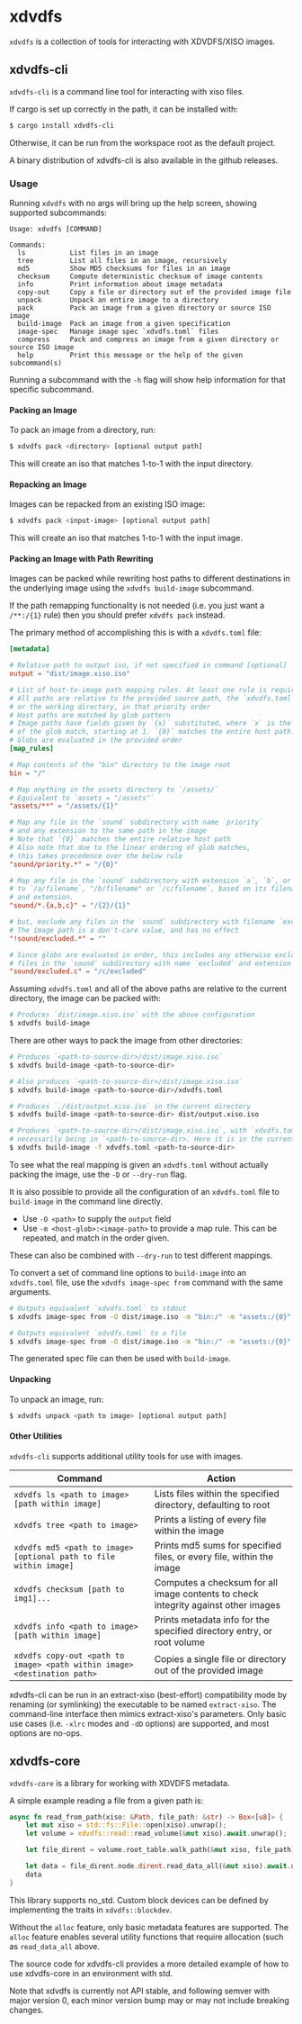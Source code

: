 # xdvdfs

`xdvdfs` is a collection of tools for interacting with XDVDFS/XISO images.

## xdvdfs-cli

`xdvdfs-cli` is a command line tool for interacting with xiso files.

If cargo is set up correctly in the path, it can be installed with:

```sh
$ cargo install xdvdfs-cli
```

Otherwise, it can be run from the workspace root as the default project.

A binary distribution of xdvdfs-cli is also available in the github releases.

### Usage

Running `xdvdfs` with no args will bring up the help screen, showing supported subcommands:

```
Usage: xdvdfs [COMMAND]

Commands:
  ls           List files in an image
  tree         List all files in an image, recursively
  md5          Show MD5 checksums for files in an image
  checksum     Compute deterministic checksum of image contents
  info         Print information about image metadata
  copy-out     Copy a file or directory out of the provided image file
  unpack       Unpack an entire image to a directory
  pack         Pack an image from a given directory or source ISO image
  build-image  Pack an image from a given specification
  image-spec   Manage image spec `xdvdfs.toml` files
  compress     Pack and compress an image from a given directory or source ISO image
  help         Print this message or the help of the given subcommand(s)
```

Running a subcommand with the `-h` flag will show help information for that specific subcommand.

#### Packing an Image

To pack an image from a directory, run:

```sh
$ xdvdfs pack <directory> [optional output path]
```

This will create an iso that matches 1-to-1 with the input directory.

#### Repacking an Image

Images can be repacked from an existing ISO image:

```sh
$ xdvdfs pack <input-image> [optional output path]
```

This will create an iso that matches 1-to-1 with the input image.

#### Packing an Image with Path Rewriting

Images can be packed while rewriting host paths to different destinations in the underlying image using the `xdvdfs build-image` subcommand.

If the path remapping functionality is not needed (i.e. you just want a `/**:/{1}` rule)
then you should prefer `xdvdfs pack` instead.

The primary method of accomplishing this is with a `xdvdfs.toml` file:

```toml
[metadata]

# Relative path to output iso, if not specified in command [optional]
output = "dist/image.xiso.iso"

# List of host-to-image path mapping rules. At least one rule is required.
# All paths are relative to the provided source path, the `xdvdfs.toml` file,
# or the working directory, in that priority order
# Host paths are matched by glob pattern
# Image paths have fields given by `{x}` substituted, where `x` is the index
# of the glob match, starting at 1. `{0}` matches the entire host path.
# Globs are evaluated in the provided order
[map_rules]

# Map contents of the "bin" directory to the image root
bin = "/"

# Map anything in the assets directory to `/assets/`
# Equivalent to `assets = "/assets"`
"assets/**" = "/assets/{1}"

# Map any file in the `sound` subdirectory with name `priority`
# and any extension to the same path in the image
# Note that `{0}` matches the entire relative host path
# Also note that due to the linear ordering of glob matches,
# this takes precedence over the below rule
"sound/priority.*" = "/{0}"

# Map any file in the `sound` subdirectory with extension `a`, `b`, or `c`,
# to `/a/filename`, "/b/filename" or `/c/filename`, based on its filename
# and extension.
"sound/*.{a,b,c}" = "/{2}/{1}"

# but, exclude any files in the `sound` subdirectory with filename `excluded`
# The image path is a don't-care value, and has no effect
"!sound/excluded.*" = ""

# Since globs are evaluated in order, this includes any otherwise excluded
# files in the `sound` subdirectory with name `excluded` and extension `c`
"sound/excluded.c" = "/c/excluded"
```

Assuming `xdvdfs.toml` and all of the above paths are relative to the current directory, the image can be packed with:

```sh
# Produces `dist/image.xiso.iso` with the above configuration
$ xdvdfs build-image
```

There are other ways to pack the image from other directories:

```sh
# Produces `<path-to-source-dir>/dist/image.xiso.iso`
$ xdvdfs build-image <path-to-source-dir>

# Also produces `<path-to-source-dir>/dist/image.xiso.iso`
$ xdvdfs build-image <path-to-source-dir>/xdvdfs.toml

# Produces `./dist/output.xiso.iso` in the current directory
$ xdvdfs build-image <path-to-source-dir> dist/output.xiso.iso

# Produces `<path-to-source-dir>/dist/image.xiso.iso`, with `xdvdfs.toml` not
# necessarily being in `<path-to-source-dir>. Here it is in the current directory
$ xdvdfs build-image -f xdvdfs.toml <path-to-source-dir>
```

To see what the real mapping is given an `xdvdfs.toml` without actually
packing the image, use the `-D` or `--dry-run` flag.

It is also possible to provide all the configuration of an `xdvdfs.toml` file
to `build-image` in the command line directly.

- Use `-O <path>` to supply the `output` field
- Use `-m <host-glob>:<image-path>` to provide a map rule. This can be repeated, and match in the order given.

These can also be combined with `--dry-run` to test different mappings.

To convert a set of command line options to `build-image` into an `xdvdfs.toml` file,
use the `xdvdfs image-spec from` command with the same arguments.

```sh
# Outputs equivalent `xdvdfs.toml` to stdout
$ xdvdfs image-spec from -O dist/image.iso -m "bin:/" -m "assets:/{0}"

# Outputs equivalent `xdvdfs.toml` to a file
$ xdvdfs image-spec from -O dist/image.iso -m "bin:/" -m "assets:/{0}" xdvdfs.toml
```

The generated spec file can then be used with `build-image`.

#### Unpacking

To unpack an image, run:

```sh
$ xdvdfs unpack <path to image> [optional output path]
```

#### Other Utilities

`xdvdfs-cli` supports additional utility tools for use with images.

| Command | Action |
| - | - |
| `xdvdfs ls <path to image> [path within image]` | Lists files within the specified directory, defaulting to root |
| `xdvdfs tree <path to image>` | Prints a listing of every file within the image |
| `xdvdfs md5 <path to image> [optional path to file within image]` | Prints md5 sums for specified files, or every file, within the image |
| `xdvdfs checksum [path to img1]...` | Computes a checksum for all image contents to check integrity against other images |
| `xdvdfs info <path to image> [path within image]` | Prints metadata info for the specified directory entry, or root volume |
| `xdvdfs copy-out <path to image> <path within image> <destination path>` | Copies a single file or directory out of the provided image |

xdvdfs-cli can be run in an extract-xiso (best-effort) compatibility mode by renaming (or symlinking) the executable
to be named `extract-xiso`. The command-line interface then mimics extract-xiso's parameters. Only basic use cases
(i.e. `-xlrc` modes and `-dD` options) are supported, and most options are no-ops.

## xdvdfs-core

`xdvdfs-core` is a library for working with XDVDFS metadata.

A simple example reading a file from a given path is:

```rust
async fn read_from_path(xiso: &Path, file_path: &str) -> Box<[u8]> {
    let mut xiso = std::fs::File::open(xiso).unwrap();
    let volume = xdvdfs::read::read_volume(&mut xiso).await.unwrap();

    let file_dirent = volume.root_table.walk_path(&mut xiso, file_path).await.unwrap();

    let data = file_dirent.node.dirent.read_data_all(&mut xiso).await.unwrap();
    data
}
```

This library supports no_std. Custom block devices can be defined by implementing the traits in `xdvdfs::blockdev`.

Without the `alloc` feature, only basic metadata features are supported. The `alloc` feature enables several utility
functions that require allocation (such as `read_data_all` above.

The source code for xdvdfs-cli provides a more detailed example of how to use xdvdfs-core in an environment with std.

Note that xdvdfs is currently not API stable, and following semver with major version 0, each minor version bump may or
may not include breaking changes.
